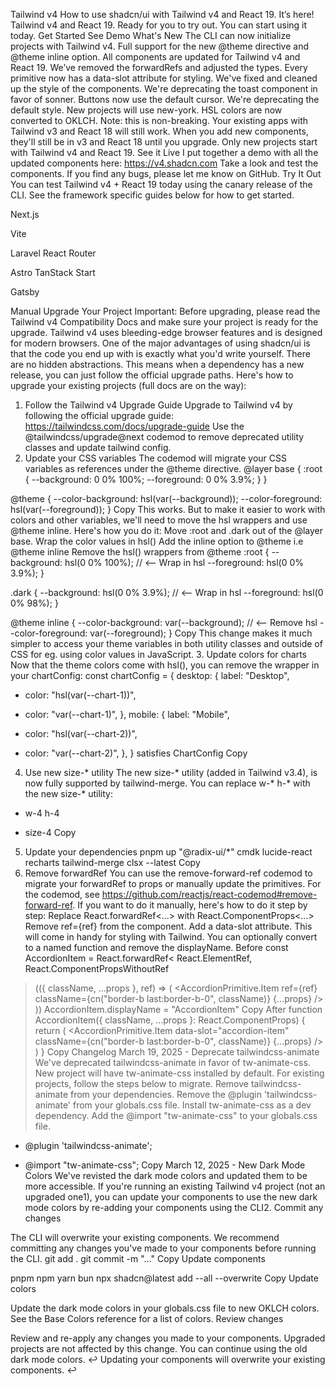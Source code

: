 Tailwind v4
How to use shadcn/ui with Tailwind v4 and React 19.
It’s here! Tailwind v4 and React 19. Ready for you to try out. You can start using it today.
Get Started
See Demo
What's New
The CLI can now initialize projects with Tailwind v4.
Full support for the new @theme directive and @theme inline option.
All components are updated for Tailwind v4 and React 19.
We’ve removed the forwardRefs and adjusted the types.
Every primitive now has a data-slot attribute for styling.
We've fixed and cleaned up the style of the components.
We're deprecating the toast component in favor of sonner.
Buttons now use the default cursor.
We're deprecating the default style. New projects will use new-york.
HSL colors are now converted to OKLCH.
Note: this is non-breaking. Your existing apps with Tailwind v3 and React 18 will still work. When you add new components, they'll still be in v3 and React 18 until you upgrade. Only new projects start with Tailwind v4 and React 19.
See it Live
I put together a demo with all the updated components here: https://v4.shadcn.com
Take a look and test the components. If you find any bugs, please let me know on GitHub.
Try It Out
You can test Tailwind v4 + React 19 today using the canary release of the CLI. See the framework specific guides below for how to get started.

Next.js

Vite

Laravel
React Router

Astro
TanStack Start

Gatsby

Manual
Upgrade Your Project
Important: Before upgrading, please read the Tailwind v4 Compatibility Docs and make sure your project is ready for the upgrade. Tailwind v4 uses bleeding-edge browser features and is designed for modern browsers.
One of the major advantages of using shadcn/ui is that the code you end up with is exactly what you'd write yourself. There are no hidden abstractions.
This means when a dependency has a new release, you can just follow the official upgrade paths.
Here's how to upgrade your existing projects (full docs are on the way):
1. Follow the Tailwind v4 Upgrade Guide
Upgrade to Tailwind v4 by following the official upgrade guide: https://tailwindcss.com/docs/upgrade-guide
Use the @tailwindcss/upgrade@next codemod to remove deprecated utility classes and update tailwind config.
2. Update your CSS variables
The codemod will migrate your CSS variables as references under the @theme directive.
@layer base {
  :root {
    --background: 0 0% 100%;
    --foreground: 0 0% 3.9%;
  }
}
 
@theme {
  --color-background: hsl(var(--background));
  --color-foreground: hsl(var(--foreground));
}
Copy
This works. But to make it easier to work with colors and other variables, we'll need to move the hsl wrappers and use @theme inline.
Here's how you do it:
Move :root and .dark out of the @layer base.
Wrap the color values in hsl()
Add the inline option to @theme i.e @theme inline
Remove the hsl() wrappers from @theme
:root {
  --background: hsl(0 0% 100%); // <-- Wrap in hsl
  --foreground: hsl(0 0% 3.9%);
}
 
.dark {
  --background: hsl(0 0% 3.9%); // <-- Wrap in hsl
  --foreground: hsl(0 0% 98%);
}
 
@theme inline {
  --color-background: var(--background); // <-- Remove hsl
  --color-foreground: var(--foreground);
}
Copy
This change makes it much simpler to access your theme variables in both utility classes and outside of CSS for eg. using color values in JavaScript.
3. Update colors for charts
Now that the theme colors come with hsl(), you can remove the wrapper in your chartConfig:
const chartConfig = {
  desktop: {
    label: "Desktop",
-    color: "hsl(var(--chart-1))",
+    color: "var(--chart-1)",
  },
  mobile: {
    label: "Mobile",
-   color: "hsl(var(--chart-2))",
+   color: "var(--chart-2)",
  },
} satisfies ChartConfig
Copy
4. Use new size-* utility
The new size-* utility (added in Tailwind v3.4), is now fully supported by tailwind-merge. You can replace w-* h-* with the new size-* utility:
- w-4 h-4
+ size-4
Copy
5. Update your dependencies
pnpm up "@radix-ui/*" cmdk lucide-react recharts tailwind-merge clsx --latest
Copy
6. Remove forwardRef
You can use the remove-forward-ref codemod to migrate your forwardRef to props or manually update the primitives.
For the codemod, see https://github.com/reactjs/react-codemod#remove-forward-ref.
If you want to do it manually, here's how to do it step by step:
Replace React.forwardRef<...> with React.ComponentProps<...>
Remove ref={ref} from the component.
Add a data-slot attribute. This will come in handy for styling with Tailwind.
You can optionally convert to a named function and remove the displayName.
Before
const AccordionItem = React.forwardRef<
  React.ElementRef<typeof AccordionPrimitive.Item>,
  React.ComponentPropsWithoutRef<typeof AccordionPrimitive.Item>
>(({ className, ...props }, ref) => (
  <AccordionPrimitive.Item
    ref={ref}
    className={cn("border-b last:border-b-0", className)}
    {...props}
  />
))
AccordionItem.displayName = "AccordionItem"
Copy
After
function AccordionItem({
  className,
  ...props
}: React.ComponentProps<typeof AccordionPrimitive.Item>) {
  return (
    <AccordionPrimitive.Item
      data-slot="accordion-item"
      className={cn("border-b last:border-b-0", className)}
      {...props}
    />
  )
}
Copy
Changelog
March 19, 2025 - Deprecate tailwindcss-animate
We've deprecated tailwindcss-animate in favor of tw-animate-css.
New project will have tw-animate-css installed by default.
For existing projects, follow the steps below to migrate.
Remove tailwindcss-animate from your dependencies.
Remove the @plugin 'tailwindcss-animate' from your globals.css file.
Install tw-animate-css as a dev dependency.
Add the @import "tw-animate-css" to your globals.css file.
- @plugin 'tailwindcss-animate';
+ @import "tw-animate-css";
Copy
March 12, 2025 - New Dark Mode Colors
We've revisted the dark mode colors and updated them to be more accessible.
If you're running an existing Tailwind v4 project (not an upgraded one1), you can update your components to use the new dark mode colors by re-adding your components using the CLI2.
Commit any changes

The CLI will overwrite your existing components. We recommend committing any changes you've made to your components before running the CLI.
git add .
git commit -m "..."
Copy
Update components

pnpm
npm
yarn
bun
npx shadcn@latest add --all --overwrite
Copy
Update colors

Update the dark mode colors in your globals.css file to new OKLCH colors. See the Base Colors reference for a list of colors.
Review changes

Review and re-apply any changes you made to your components.
Upgraded projects are not affected by this change. You can continue using the old dark mode colors. ↩
Updating your components will overwrite your existing components. ↩